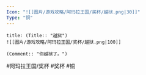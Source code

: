 ```yaml
---
Icon: "![[图片/游戏攻略/阿玛拉王国/奖杯/越狱.png|30]]"
Type: "铜"
---
```

```ad-common-bronze-trophy
title: (Title:: "越狱")
![[图片/游戏攻略/阿玛拉王国/奖杯/越狱.png|100]]

(Comment:: "你越狱了。")
```

#阿玛拉王国/奖杯 #奖杯 #铜
